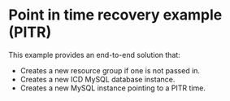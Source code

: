 # Point in time recovery example (PITR)

This example provides an end-to-end solution that:

- Creates a new resource group if one is not passed in.
- Creates a new ICD MySQL database instance.
- Creates a new MySQL instance pointing to a PITR time.
